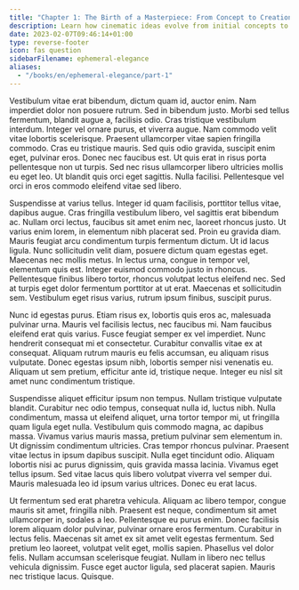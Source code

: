 ```yaml
---
title: "Chapter 1: The Birth of a Masterpiece: From Concept to Creation"
description: Learn how cinematic ideas evolve from initial concepts to fully realized masterpieces.
date: 2023-02-07T09:46:14+01:00
type: reverse-footer
icon: fas question
sidebarFilename: ephemeral-elegance
aliases:
  - "/books/en/ephemeral-elegance/part-1"
---
```

Vestibulum vitae erat bibendum, dictum quam id, auctor enim. Nam imperdiet dolor non posuere rutrum. Sed in bibendum justo. Morbi sed tellus fermentum, blandit augue a, facilisis odio. Cras tristique vestibulum interdum. Integer vel ornare purus, et viverra augue. Nam commodo velit vitae lobortis scelerisque. Praesent ullamcorper vitae sapien fringilla commodo. Cras eu tristique mauris. Sed quis odio gravida, suscipit enim eget, pulvinar eros. Donec nec faucibus est. Ut quis erat in risus porta pellentesque non ut turpis. Sed nec risus ullamcorper libero ultricies mollis eu eget leo. Ut blandit quis orci eget sagittis. Nulla facilisi. Pellentesque vel orci in eros commodo eleifend vitae sed libero.

Suspendisse at varius tellus. Integer id quam facilisis, porttitor tellus vitae, dapibus augue. Cras fringilla vestibulum libero, vel sagittis erat bibendum ac. Nullam orci lectus, faucibus sit amet enim nec, laoreet rhoncus justo. Ut varius enim lorem, in elementum nibh placerat sed. Proin eu gravida diam. Mauris feugiat arcu condimentum turpis fermentum dictum. Ut id lacus ligula. Nunc sollicitudin velit diam, posuere dictum quam egestas eget. Maecenas nec mollis metus. In lectus urna, congue in tempor vel, elementum quis est. Integer euismod commodo justo in rhoncus. Pellentesque finibus libero tortor, rhoncus volutpat lectus eleifend nec. Sed at turpis eget dolor fermentum porttitor at ut erat. Maecenas et sollicitudin sem. Vestibulum eget risus varius, rutrum ipsum finibus, suscipit purus.

Nunc id egestas purus. Etiam risus ex, lobortis quis eros ac, malesuada pulvinar urna. Mauris vel facilisis lectus, nec faucibus mi. Nam faucibus eleifend erat quis varius. Fusce feugiat semper ex vel imperdiet. Nunc hendrerit consequat mi et consectetur. Curabitur convallis vitae ex at consequat. Aliquam rutrum mauris eu felis accumsan, eu aliquam risus vulputate. Donec egestas ipsum nibh, lobortis semper nisi venenatis eu. Aliquam ut sem pretium, efficitur ante id, tristique neque. Integer eu nisl sit amet nunc condimentum tristique.

Suspendisse aliquet efficitur ipsum non tempus. Nullam tristique vulputate blandit. Curabitur nec odio tempus, consequat nulla id, luctus nibh. Nulla condimentum, massa ut eleifend aliquet, urna tortor tempor mi, ut fringilla quam ligula eget nulla. Vestibulum quis commodo magna, ac dapibus massa. Vivamus varius mauris massa, pretium pulvinar sem elementum in. Ut dignissim condimentum ultricies. Cras tempor rhoncus pulvinar. Praesent vitae lectus in ipsum dapibus suscipit. Nulla eget tincidunt odio. Aliquam lobortis nisi ac purus dignissim, quis gravida massa lacinia. Vivamus eget tellus ipsum. Sed vitae lacus quis libero volutpat viverra vel semper dui. Mauris malesuada leo id ipsum varius ultrices. Donec eu erat lacus.

Ut fermentum sed erat pharetra vehicula. Aliquam ac libero tempor, congue mauris sit amet, fringilla nibh. Praesent est neque, condimentum sit amet ullamcorper in, sodales a leo. Pellentesque eu purus enim. Donec facilisis lorem aliquam dolor pulvinar, pulvinar ornare eros fermentum. Curabitur in lectus felis. Maecenas sit amet ex sit amet velit egestas fermentum. Sed pretium leo laoreet, volutpat velit eget, mollis sapien. Phasellus vel dolor felis. Nullam accumsan scelerisque feugiat. Nullam in libero nec tellus vehicula dignissim. Fusce eget auctor ligula, sed placerat sapien. Mauris nec tristique lacus. Quisque.